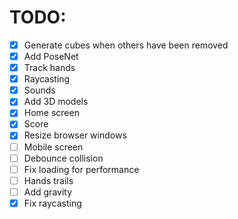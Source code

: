 # TODO:

- [x] Generate cubes when others have been removed
- [x] Add PoseNet
- [x] Track hands
- [x] Raycasting
- [x] Sounds
- [x] Add 3D models
- [x] Home screen
- [x] Score
- [x] Resize browser windows
- [ ] Mobile screen
- [ ] Debounce collision
- [ ] Fix loading for performance
- [ ] Hands trails
- [ ] Add gravity
- [x] Fix raycasting
